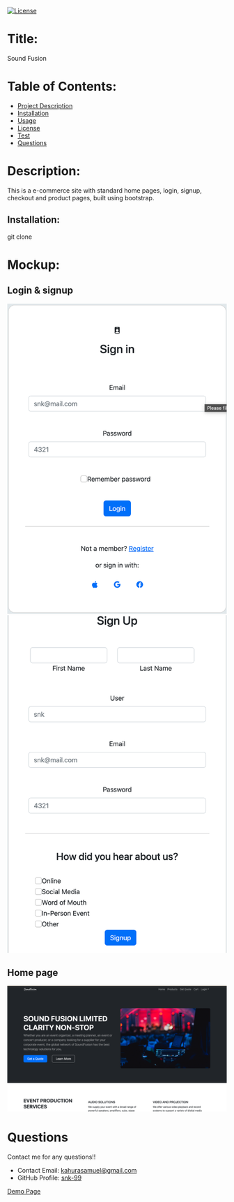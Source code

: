 [![License](https://img.shields.io/badge/License-undefined-blue.svg)](https://opensource.org/licenses/undefined)

# Title:

Sound Fusion

# Table of Contents:

- [Project Description](#description)
- [Installation](#installation)
- [Usage](#usage)
- [License](#license)
- [Test](#test)
- [Questions](#questions)

# Description:

This is a e-commerce site with standard home pages, login, signup, checkout and product pages, built using bootstrap.

## Installation:

git clone

# Mockup:

## Login & signup

![signup](./images/readme/login.png)
![login](./images/readme/signin.png)

## Home page

![homepge](./images/readme/home.png)

# Questions

Contact me for any questions!!

- Contact Email: kahurasamuel@gmail.com
- GitHub Profile: [snk-99](https://github.com/snk-99snk-99)

[Demo Page]()
